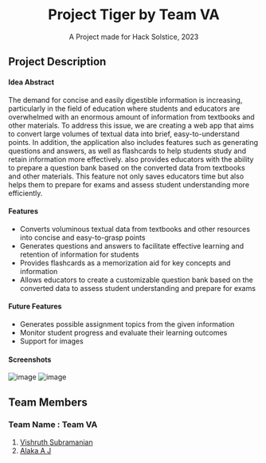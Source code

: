 # **<div align="center">Project Tiger by Team VA</div>**  
<div align="center">A Project made for Hack Solstice, 2023</div>

## Project Description

#### **Idea Abstract**
The demand for concise and easily digestible information is increasing, particularly in the field of education where students and educators are overwhelmed with an enormous amount of information from textbooks and other materials. To address this issue, we are creating a web app that aims to convert large volumes of textual data into brief, easy-to-understand points. In addition, the application also includes features such as generating questions and answers, as well as flashcards to help students study and retain information more effectively. also provides educators with the ability to prepare a question bank based on the converted data from textbooks and other materials. This feature not only saves educators time but also helps them to prepare for exams and assess student understanding more efficiently.

#### **Features**
- Converts voluminous textual data from textbooks and other resources into concise and easy-to-grasp points
- Generates questions and answers to facilitate effective learning and retention of information for students
- Provides flashcards as a memorization aid for key concepts and information
- Allows educators to create a customizable question bank based on the converted data to assess student understanding and prepare for exams

#### **Future Features**
- Generates possible assignment topics from the given information
- Monitor student progress and evaluate their learning outcomes
- Support for images

#### **Screenshots**

![image](https://user-images.githubusercontent.com/55310756/235302381-51e3e1db-060a-452a-8ce7-26965325d59c.png)
![image](https://user-images.githubusercontent.com/55310756/235302415-4d814c66-b191-4d27-b715-bd37e8a877a3.png)



## Team Members
### **Team Name** : Team VA
1. [Vishruth Subramanian](https://github.com/Vishruth-S)
2. [Alaka A J](https://github.com/alaka03aj)

